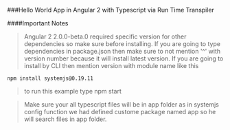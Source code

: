 ###Hello World App in Angular 2 with Typescript via Run Time Transpiler

####Important Notes

> Angular 2 2.0.0-beta.0 required specific version for other dependencies so make sure before installing.
> If you are going to type dependencies in package.json then make sure to not mention '^' with version number because it will install latest version.
> If you are going to install by CLI then mention version with module name like this

	npm install systemjs@0.19.11

> to run this example type npm start

> Make sure your all typescript files will be in app folder as in systemjs config function we had defined custome package named app so he will search files in app folder.